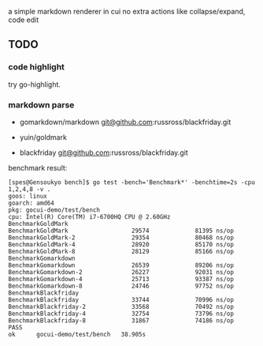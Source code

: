 a simple markdown renderer in cui
no extra actions like collapse/expand, code edit

## TODO
### code highlight
try go-highlight.

### markdown parse
- gomarkdown/markdown
  git@github.com:russross/blackfriday.git

- yuin/goldmark

- blackfriday
  git@github.com:russross/blackfriday.git

benchmark result:
```shell
[spes@Gensoukyo bench]$ go test -bench='Benchmark*' -benchtime=2s -cpu 1,2,4,8 -v .
goos: linux
goarch: amd64
pkg: gocui-demo/test/bench
cpu: Intel(R) Core(TM) i7-6700HQ CPU @ 2.60GHz
BenchmarkGoldMark
BenchmarkGoldMark                  29574             81395 ns/op
BenchmarkGoldMark-2                29354             80468 ns/op
BenchmarkGoldMark-4                28920             85170 ns/op
BenchmarkGoldMark-8                28129             85166 ns/op
BenchmarkGomarkdown
BenchmarkGomarkdown                26539             89206 ns/op
BenchmarkGomarkdown-2              26227             92031 ns/op
BenchmarkGomarkdown-4              25713             93387 ns/op
BenchmarkGomarkdown-8              24746             97752 ns/op
BenchmarkBlackfriday
BenchmarkBlackfriday               33744             70996 ns/op
BenchmarkBlackfriday-2             33568             70492 ns/op
BenchmarkBlackfriday-4             32754             73796 ns/op
BenchmarkBlackfriday-8             31867             74186 ns/op
PASS
ok      gocui-demo/test/bench   38.905s
```